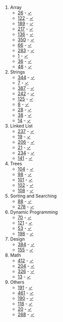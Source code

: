 1. Array
    + [26](https://leetcode.com/problems/remove-duplicates-from-sorted-array/description/) - [✓](https://github.com/ryancheunggit/Leetcode_solutions/tree/master/algorithms/26_Remove_Duplicates_from_Sorted_Array)
    + [122](https://leetcode.com/problems/best-time-to-buy-and-sell-stock-ii/description/) - [✓](https://github.com/ryancheunggit/Leetcode_solutions/tree/master/algorithms/122_Best_Time_to_Buy_and_Sell_Stock_II)
    + [189](https://leetcode.com/problems/rotate-array/description/) - [✓](https://github.com/ryancheunggit/Leetcode_solutions/tree/master/algorithms/189_Rotate_Array)
    + [217](https://leetcode.com/problems/contains-duplicate/description/) - [✓](https://github.com/ryancheunggit/Leetcode_solutions/tree/master/algorithms/217_Contains_Duplicate)
    + [136](https://leetcode.com/problems/single-number/description/) - [✓](https://github.com/ryancheunggit/Leetcode_solutions/tree/master/algorithms/136_Single_Number)
    + [350](https://leetcode.com/problems/intersection-of-two-arrays-ii/description/) - [✓](https://github.com/ryancheunggit/Leetcode_solutions/tree/master/algorithms/350_Intersection_of_Two_Arrays_II)
    + [66](https://leetcode.com/problems/plus-one/description/) - [✓](https://github.com/ryancheunggit/Leetcode_solutions/tree/master/algorithms/66_Plus_One)
    + [283](https://leetcode.com/problems/move-zeroes/description/) - [✓](https://github.com/ryancheunggit/Leetcode_solutions/tree/master/algorithms/283_Move_Zeroes)
    + [1](https://leetcode.com/problems/two-sum/description/) - [✓](https://github.com/ryancheunggit/Leetcode_solutions/tree/master/algorithms/1_Two_Sum)
    + [36](https://leetcode.com/problems/valid-sudoku/description/) - [✓](https://github.com/ryancheunggit/Leetcode_solutions/tree/master/algorithms/36_Valid_Sudoku)
    + [48](https://leetcode.com/problems/rotate-image/description/) - [✓](https://github.com/ryancheunggit/Leetcode_solutions/tree/master/algorithms/48_Rotate_Image)
2. Strings
    + [344](https://leetcode.com/problems/reverse-string/description/) - [✓](https://github.com/ryancheunggit/Leetcode_solutions/tree/master/algorithms/344_Reverse_String)
    + [7](https://leetcode.com/problems/reverse-integer/description/) - [✓](https://github.com/ryancheunggit/Leetcode_solutions/tree/master/algorithms/7_Reverse_Integer)
    + [387](https://leetcode.com/problems/first-unique-character-in-a-string/description/) - [✓](https://github.com/ryancheunggit/Leetcode_solutions/tree/master/algorithms/387_First_Unique_Character_in_a_String)
    + [242](https://leetcode.com/problems/valid-anagram/description/) - [✓](https://github.com/ryancheunggit/Leetcode_solutions/tree/master/algorithms/242_Valid_Anagram)
    + [125](https://leetcode.com/problems/valid-palindrome/description/) - [✓](https://github.com/ryancheunggit/Leetcode_solutions/tree/master/algorithms/125_Valid_Palindrome)
    + [8](https://leetcode.com/problems/string-to-integer-atoi/description/) - [✓](https://github.com/ryancheunggit/Leetcode_solutions/tree/master/algorithms/8_String_to_Integer_(atoi))
    + [28](https://leetcode.com/problems/implement-strstr/description/) - [✓](https://github.com/ryancheunggit/Leetcode_solutions/tree/master/algorithms/28_Implement_strStr())
    + [38](https://leetcode.com/problems/count-and-say/description/) - [✓](https://github.com/ryancheunggit/Leetcode_solutions/tree/master/algorithms/38_Count_and_Say)
    + [14](https://leetcode.com/problems/longest-common-prefix/description/) - [✓](https://github.com/ryancheunggit/Leetcode_solutions/tree/master/algorithms/14_Longest_Common_Prefix)
3. Linked List
    + [237](https://leetcode.com/problems/delete-node-in-a-linked-list/description/) - [✓](https://github.com/ryancheunggit/Leetcode_solutions/tree/master/algorithms/237_Delete_Node_in_a_Linked_List)
    + [19](https://leetcode.com/problems/remove-nth-node-from-end-of-list/description/) - [✓](https://github.com/ryancheunggit/Leetcode_solutions/tree/master/algorithms/19_Remove_Nth_Node_From_End_of_List)
    + [206](https://leetcode.com/problems/reverse-linked-list/description/) - [✓](https://github.com/ryancheunggit/Leetcode_solutions/tree/master/algorithms/206_Reverse_Linked_List)
    + [21](https://leetcode.com/problems/merge-two-sorted-lists/description/) - [✓](https://github.com/ryancheunggit/Leetcode_solutions/tree/master/algorithms/21_Merge_Two_Sorted_Lists)
    + [234](https://leetcode.com/problems/palindrome-linked-list/description/) - [✓](https://github.com/ryancheunggit/Leetcode_solutions/tree/master/algorithms/234_Palindrome_Linked_List)
    + [141](https://leetcode.com/problems/linked-list-cycle/description/) - [✓](https://github.com/ryancheunggit/Leetcode_solutions/tree/master/algorithms/141_Linked_List_Cycle)
4. Trees
    + [104](https://leetcode.com/problems/maximum-depth-of-binary-tree/description/) - [✓](https://github.com/ryancheunggit/Leetcode_solutions/tree/master/algorithms/104_Maximum_Depth_of_Binary_Tree)
    + [98](https://leetcode.com/problems/validate-binary-search-tree/description/) - [✓](https://github.com/ryancheunggit/Leetcode_solutions/tree/master/algorithms/98_Validate_Binary_Search_Tree)
    + [101](https://leetcode.com/problems/symmetric-tree/description/) - [✓](https://github.com/ryancheunggit/Leetcode_solutions/tree/master/algorithms/101_Symmetric_Tree)
    + [102](https://leetcode.com/problems/binary-tree-level-order-traversal/description/) - [✓](https://github.com/ryancheunggit/Leetcode_solutions/tree/master/algorithms/102_Binary_Tree_Level_Order_Traversal)
    + [108](https://leetcode.com/problems/convert-sorted-array-to-binary-search-tree/description/) - [✓](https://github.com/ryancheunggit/Leetcode_solutions/tree/master/algorithms/108_Convert_Sorted_Array_to_Binary_Search_Tree)
5. Sorting and Searching
    + [88](https://leetcode.com/problems/merge-sorted-array/description/) - [✓](https://github.com/ryancheunggit/Leetcode_solutions/tree/master/algorithms/88_Merge_Sorted_Array)
    + [278](https://leetcode.com/problems/first-bad-version/description/) - [✓](https://github.com/ryancheunggit/Leetcode_solutions/tree/master/algorithms/278_First_Bad_Version)
6. Dynamic Programming
    + [70](https://leetcode.com/problems/climbing-stairs/description/) - [✓](https://github.com/ryancheunggit/Leetcode_solutions/tree/master/algorithms/70_Climbing_Stairs)
    + [121](https://leetcode.com/problems/best-time-to-buy-and-sell-stock/description/) - [✓](https://github.com/ryancheunggit/Leetcode_solutions/tree/master/algorithms/121_Best_Time_to_Buy_and_Sell_Stock)
    + [53](https://leetcode.com/problems/maximum-subarray/description/) - [✓](https://github.com/ryancheunggit/Leetcode_solutions/tree/master/algorithms/53_Maximum_Subarray)
    + [198](https://leetcode.com/problems/house-robber/description/) - [✓](https://github.com/ryancheunggit/Leetcode_solutions/tree/master/algorithms/198_House_Robber)
7. Design 
    + [384](https://leetcode.com/problems/shuffle-an-array/description/) - [✓](https://github.com/ryancheunggit/Leetcode_solutions/tree/master/algorithms/384_Shuffle_an_Array)
    + [155](https://leetcode.com/problems/min-stack/description/) - [✓](https://github.com/ryancheunggit/Leetcode_solutions/tree/master/algorithms/155_Min_Stack)
8. Math
    + [412](https://leetcode.com/problems/fizz-buzz/description/) - [✓](https://github.com/ryancheunggit/Leetcode_solutions/tree/master/algorithms/412_Fizz_Buzz)
    + [204](https://leetcode.com/problems/count-primes/description/) - [✓](https://github.com/ryancheunggit/Leetcode_solutions/tree/master/algorithms/204_Count_Primes)
    + [326](https://leetcode.com/problems/power-of-three/description/) - [✓](https://github.com/ryancheunggit/Leetcode_solutions/tree/master/algorithms/326_Power_of_Three)
    + [13](https://leetcode.com/problems/roman-to-integer/description/) - [✓](https://github.com/ryancheunggit/Leetcode_solutions/tree/master/algorithms/13_Roman_to_Integer)
9. Others
    + [191](https://leetcode.com/problems/number-of-1-bits/description/) - [✓](https://github.com/ryancheunggit/Leetcode_solutions/tree/master/algorithms/191_Number_of_1_Bits)
    + [461](https://leetcode.com/problems/hamming-distance/description/) - [✓](https://github.com/ryancheunggit/Leetcode_solutions/tree/master/algorithms/461_Hamming_Distance)
    + [190](https://leetcode.com/problems/reverse-bits/description/) - [✓](https://github.com/ryancheunggit/Leetcode_solutions/tree/master/algorithms/190_Reverse_Bits)
    + [118](https://leetcode.com/problems/pascals-triangle/description/) - [✓](https://github.com/ryancheunggit/Leetcode_solutions/tree/master/algorithms/118_Pascals_Triangle)
    + [20](https://leetcode.com/problems/valid-parentheses/description/) - [✓](https://github.com/ryancheunggit/Leetcode_solutions/tree/master/algorithms/20_Valid_Parentheses)
    + [268](https://leetcode.com/problems/missing-number/) - [✓](https://github.com/ryancheunggit/Leetcode_solutions/tree/master/algorithms/268_Missing_Number)